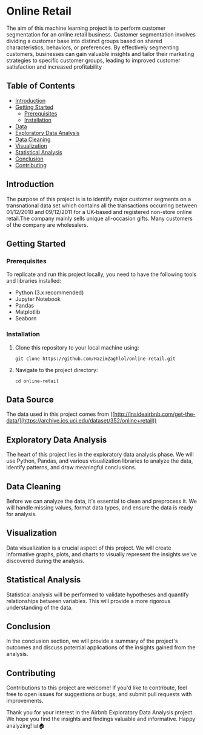 # Online Retail

The aim of this machine learning project is to perform customer segmentation for an online retail business. Customer segmentation involves dividing a customer base into distinct groups based on shared characteristics, behaviors, or preferences. By effectively segmenting customers, businesses can gain valuable insights and tailor their marketing strategies to specific customer groups, leading to improved customer satisfaction and increased profitability

## Table of Contents

- [Introduction](#introduction)
- [Getting Started](#getting-started)
  - [Prerequisites](#prerequisites)
  - [Installation](#installation)
- [Data](#data)
- [Exploratory Data Analysis](#exploratory-data-analysis)
- [Data Cleaning](#data-cleaning)
- [Visualization](#visualization)
- [Statistical Analysis](#statistical-analysis)
- [Conclusion](#conclusion)
- [Contributing](#contributing)


## Introduction

The purpose of this project is is to identify major customer segments on a transnational data set which contains all the transactions occurring between 01/12/2010 and 09/12/2011 for a UK-based and registered non-store online retail.The company mainly sells unique all-occasion gifts. Many customers of the company are wholesalers.

## Getting Started

### Prerequisites

To replicate and run this project locally, you need to have the following tools and libraries installed:

- Python (3.x recommended)
- Jupyter Notebook
- Pandas
- Matplotlib
- Seaborn


### Installation

1. Clone this repository to your local machine using:

   ```
   git clone https://github.com/HazimZaghlol/online-retail.git
   ```

2. Navigate to the project directory:

   ```
   cd online-retail
   ```



## Data Source

The data used in this project comes from ([http://insideairbnb.com/get-the-data/](https://archive.ics.uci.edu/dataset/352/online+retail)) 

## Exploratory Data Analysis

The heart of this project lies in the exploratory data analysis phase. We will use Python, Pandas, and various visualization libraries to analyze the data, identify patterns, and draw meaningful conclusions.

## Data Cleaning

Before we can analyze the data, it's essential to clean and preprocess it. We will handle missing values, format data types, and ensure the data is ready for analysis.

## Visualization

Data visualization is a crucial aspect of this project. We will create informative graphs, plots, and charts to visually represent the insights we've discovered during the analysis.

## Statistical Analysis

Statistical analysis will be performed to validate hypotheses and quantify relationships between variables. This will provide a more rigorous understanding of the data.

## Conclusion

In the conclusion section, we will provide a summary of the project's outcomes and discuss potential applications of the insights gained from the analysis.

## Contributing

Contributions to this project are welcome! If you'd like to contribute, feel free to open issues for suggestions or bugs, and submit pull requests with improvements.

Thank you for your interest in the Airbnb Exploratory Data Analysis project. We hope you find the insights and findings valuable and informative. Happy analyzing! 📊🏠
